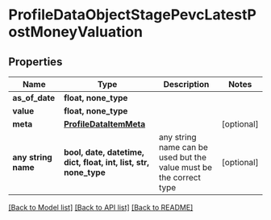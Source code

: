 # ProfileDataObjectStagePevcLatestPostMoneyValuation


## Properties
Name | Type | Description | Notes
------------ | ------------- | ------------- | -------------
**as_of_date** | **float, none_type** |  | 
**value** | **float, none_type** |  | 
**meta** | [**ProfileDataItemMeta**](ProfileDataItemMeta.md) |  | [optional] 
**any string name** | **bool, date, datetime, dict, float, int, list, str, none_type** | any string name can be used but the value must be the correct type | [optional]

[[Back to Model list]](../README.md#documentation-for-models) [[Back to API list]](../README.md#documentation-for-api-endpoints) [[Back to README]](../README.md)


